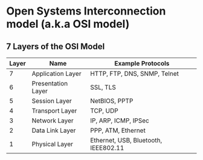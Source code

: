 # Open Systems Interconnection model (a.k.a OSI model)

<!--
https://linkedin.com/learning/networking-foundations-networking-basics/welcome-to-the-network
https://linkedin.com/learning/ethical-hacking-sniffers/welcome-2
https://app.pluralsight.com/library/courses/comptia-network-plus-networking-concepts/table-of-contents
https://app.pluralsight.com/library/courses/communications-network-security/table-of-contents
https://app.pluralsight.com/library/courses/tcp-udp-operation/table-of-contents
-->

## 7 Layers of the OSI Model

| Layer | Name | Example Protocols |
| --- | --- | --- |
| 7 | Application Layer | HTTP, FTP, DNS, SNMP, Telnet |
| 6 | Presentation Layer | SSL, TLS |
| 5 | Session Layer | NetBIOS, PPTP |
| 4 | Transport Layer | TCP, UDP |
| 3 | Network Layer | IP, ARP, ICMP, IPSec |
| 2 | Data Link Layer | PPP, ATM, Ethernet |
| 1 | Physical Layer | Ethernet, USB, Bluetooth, IEEE802.11 |
